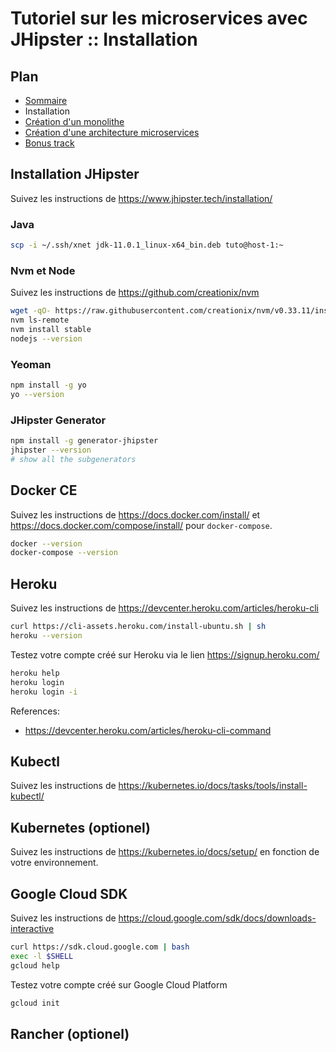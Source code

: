 # Tutoriel sur les microservices avec JHipster :: Installation

## Plan
* [Sommaire](./README.md)
* Installation
* [Création d'un monolithe](./monolith.md)
* [Création d'une architecture microservices](./microservice.md)
* [Bonus track](./bonus.md)

## Installation JHipster
Suivez les instructions de https://www.jhipster.tech/installation/

### Java
```bash
scp -i ~/.ssh/xnet jdk-11.0.1_linux-x64_bin.deb tuto@host-1:~
```

### Nvm et Node
Suivez les instructions de https://github.com/creationix/nvm
```bash
wget -qO- https://raw.githubusercontent.com/creationix/nvm/v0.33.11/install.sh | bash
nvm ls-remote
nvm install stable
nodejs --version
```

### Yeoman
```bash
npm install -g yo
yo --version
```

### JHipster Generator
```bash
npm install -g generator-jhipster
jhipster --version
# show all the subgenerators
```

## Docker CE
Suivez les instructions de https://docs.docker.com/install/ et https://docs.docker.com/compose/install/ pour `docker-compose`.

```bash
docker --version
docker-compose --version
```

## Heroku
Suivez les instructions de https://devcenter.heroku.com/articles/heroku-cli
```bash
curl https://cli-assets.heroku.com/install-ubuntu.sh | sh
heroku --version
```

Testez votre compte créé sur Heroku via le lien https://signup.heroku.com/
```bash
heroku help
heroku login
heroku login -i
```

References:
 * https://devcenter.heroku.com/articles/heroku-cli-command

## Kubectl

Suivez les instructions de https://kubernetes.io/docs/tasks/tools/install-kubectl/

## Kubernetes (optionel)

Suivez les instructions de https://kubernetes.io/docs/setup/ en fonction de votre environnement.

## Google Cloud SDK
Suivez les instructions de https://cloud.google.com/sdk/docs/downloads-interactive
```bash
curl https://sdk.cloud.google.com | bash
exec -l $SHELL
gcloud help
```

Testez votre compte créé sur Google Cloud Platform
```bash
gcloud init
```

## Rancher (optionel)
